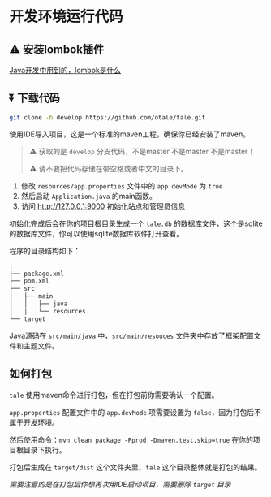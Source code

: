 # 开发环境运行代码

## ⚠️ 安装lombok插件

[Java开发中用到的，lombok是什么](https://www.zhihu.com/question/42348457)

## ⏬ 下载代码

```bash
git clone -b develop https://github.com/otale/tale.git
```

使用IDE导入项目，这是一个标准的maven工程，确保你已经安装了maven。

> ⚠️ 获取的是 `develop` 分支代码，不是master 不是master 不是master！
>
> ⚠️ 请不要把代码存储在带空格或者中文的目录下。

1. 修改 `resources/app.properties` 文件中的 `app.devMode` 为 `true`
2. 然后启动 `Application.java` 的main函数。
3. 访问 http://127.0.0.1:9000 初始化站点和管理员信息

初始化完成后会在你的项目根目录生成一个 `tale.db` 的数据库文件，这个是sqlite的数据库文件，你可以使用sqlite数据库软件打开查看。

程序的目录结构如下：

```bash
.
├── package.xml
├── pom.xml
├── src
│   ├── main
│   │   ├── java
│   │   └── resources
└── target
```

Java源码在 `src/main/java` 中，`src/main/resouces` 文件夹中存放了框架配置文件和主题文件。


## 如何打包

`tale` 使用maven命令进行打包，但在打包前你需要确认一个配置。

`app.properties` 配置文件中的 `app.devMode` 项需要设置为 `false`，因为打包后不属于开发环境。

然后使用命令：`mvn clean package -Pprod -Dmaven.test.skip=true` 在你的项目根目录下执行。

打包后生成在 `target/dist` 这个文件夹里，`tale` 这个目录整体就是打包的结果。

*需要注意的是在打包后你想再次用IDE启动项目，需要删除 `target` 目录*

